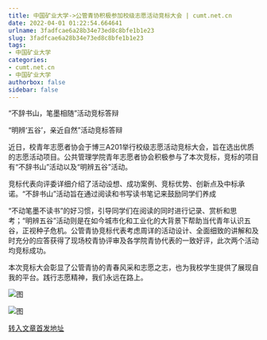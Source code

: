 ```yaml
---
title: 中国矿业大学->公管青协积极参加校级志愿活动竞标大会 | cumt.net.cn
date: 2022-04-01 01:22:54.664641
urlname: 3fadfcae6a28b34e73ed8c8bfe1b1e23
slug: 3fadfcae6a28b34e73ed8c8bfe1b1e23
tags: 
- 中国矿业大学
categories:
- cumt.net.cn
- 中国矿业大学
authorbox: false
sidebar: false
---
```

“不辞书山，笔墨相随”活动竞标答辩

“明辨‘五谷’，亲近自然”活动竞标答辩

近日，校青年志愿者协会于博三A201举行校级志愿活动竞标大会，旨在选出优质的志愿活动项目。公共管理学院青年志愿者协会积极参与了本次竞标，竞标的项目有“不辞书山”活动以及“明辨五谷”活动。

竞标代表向评委详细介绍了活动设想、成功案例、竞标优势、创新点及中标承诺。“不辞书山”活动旨在通过阅读和书写读书笔记来鼓励同学们养成
<!--more-->
“不动笔墨不读书”的好习惯，引导同学们在阅读的同时进行记录、赏析和思考；“明辨五谷”活动则是在如今城市化和工业化的大背景下帮助当代青年认识五谷，正视种子危机。公管青协竞标代表考虑周详的活动设计、全面细致的讲解和及时充分的应答获得了现场校青协评审及各学院青协代表的一致好评，此次两个活动均竞标成功。

本次竞标大会彰显了公管青协的青春风采和志愿之志，也为我校学生提供了展现自我的平台。践行志愿精神，我们永远在路上。

![图](http://xwzx.cumt.edu.cn/_upload/article/images/75/b3/40de44e74d7da96941ecd0daa231/a2aff42d-3566-4ed0-b5b4-9b1cd935fdbc.png)

![图](http://xwzx.cumt.edu.cn/_upload/article/images/75/b3/40de44e74d7da96941ecd0daa231/e2cc239a-3442-4c03-965a-1a8984009d1c.png)

[转入文章首发地址](http://xwzx.cumt.edu.cn/75/68/c523a619880/page.htm)
